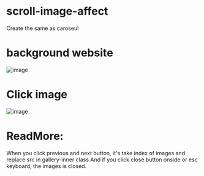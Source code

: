 # scroll-image-affect
Create the same as caroseul
# background website
![image](https://user-images.githubusercontent.com/71366193/151660846-b90f546f-4e52-40dd-82ee-7a87434e87f0.png)
# Click image
![image](https://user-images.githubusercontent.com/71366193/151660874-0123bd0a-082b-4834-8b6d-1bb9c57729c1.png)
# ReadMore:
When you click previous and next button, it's take index of images and replace src in gallery-inner class
And if you click close button onside or esc keyboard, the images is closed.
